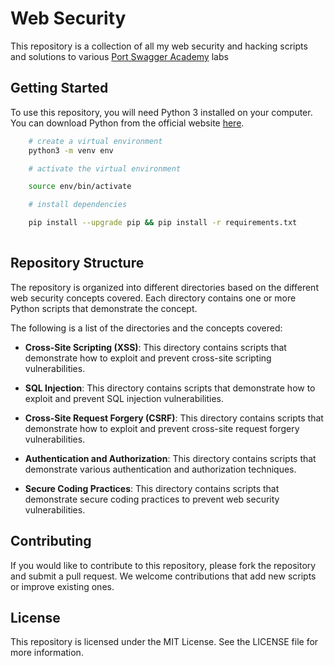# Web Security 

This repository is a collection of all my web security and hacking scripts and solutions to various [Port Swagger Academy](https://portswigger.net) labs

## Getting Started

To use this repository, you will need Python 3 installed on your computer. You can download Python from the official website [here](https://www.python.org/downloads/).  
```bash
    # create a virtual environment
    python3 -m venv env

    # activate the virtual environment

    source env/bin/activate

    # install dependencies

    pip install --upgrade pip && pip install -r requirements.txt
    
```

## Repository Structure

The repository is organized into different directories based on the different web security concepts covered. Each directory contains one or more Python scripts that demonstrate the concept.

The following is a list of the directories and the concepts covered:

- **Cross-Site Scripting (XSS)**: This directory contains scripts that demonstrate how to exploit and prevent cross-site scripting vulnerabilities.

- **SQL Injection**: This directory contains scripts that demonstrate how to exploit and prevent SQL injection vulnerabilities.

- **Cross-Site Request Forgery (CSRF)**: This directory contains scripts that demonstrate how to exploit and prevent cross-site request forgery vulnerabilities.

- **Authentication and Authorization**: This directory contains scripts that demonstrate various authentication and authorization techniques.

- **Secure Coding Practices**: This directory contains scripts that demonstrate secure coding practices to prevent web security vulnerabilities.

## Contributing

If you would like to contribute to this repository, please fork the repository and submit a pull request. We welcome contributions that add new scripts or improve existing ones.

## License

This repository is licensed under the MIT License. See the LICENSE file for more information.
